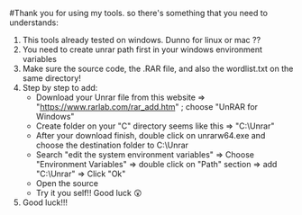 #Thank you for using my tools. so there's something that you need to understands:

1. This tools already tested on windows. Dunno for linux or mac ??
2. You need to create unrar path first in your windows environment variables
3. Make sure the source code, the .RAR file, and also the wordlist.txt on the same directory!
4. Step by step to add:
     - Download your Unrar file from this website => "https://www.rarlab.com/rar_add.htm" ; choose "UnRAR for Windows"
     - Create folder on your "C" directory seems like this => "C:\Unrar"
     - After your download finish, double click on unrarw64.exe and choose the destination folder to C:\Unrar
     - Search "edit the system environment variables" => Choose "Environment Variables" => double click on "Path" section => add "C:\Unrar" => Click "Ok"
     - Open the source
     - Try it you self!! Good luck 😲
5. Good luck!!!
